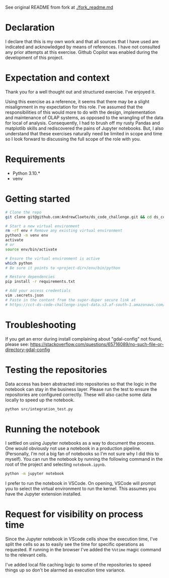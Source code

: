 See original README from fork at [./fork_readme.md](./fork_readme.md)

# Declaration
I declare that this is my own work and that all sources that I have used are
indicated and acknowledged by means of references. I have not consulted any
prior attempts at this exercise. Github Copilot was enabled during the
development of this project. 

# Expectation and context
Thank you for a well thought out and structured exercise. I've enjoyed it.

Using this exercise as a reference, it seems that there may be a slight
misalignment in my expectation for this role. I've assumed that the
responsibilities of this would more to do with the design, implementation and
maintenance of OLAP systems, as opposed to the wrangling of the data for local
of analysis. Consequently, I had to brush off my rusty Pandas and matplotlib
skills and rediscovered the pains of Jupyter notebooks. But, I also understand that these exercises naturally need be limited in scope and time so I look forward to discussing the full scope of the role with you.

# Requirements
- Python 3.10.* 
- venv

# Getting started
```sh
# Clone the repo
git clone git@github.com:AndrewCloete/ds_code_challenge.git && cd ds_code_challenge

# Start a new virtual environment
rm -rf env # Remove any existing virtual environment
python3 -m venv env
activate
# or
source env/bin/activate

# Ensure the virtual environment is active
which python
# Be sure it points to <project-dir>/env/bin/python

# Restore dependencies
pip install -r requirements.txt

# Add your access credentials
vim .secrets.json
# Paste in the content from the super-duper secure link at
# https://cct-ds-code-challenge-input-data.s3.af-south-1.amazonaws.com/ds_code_challenge_creds.json
```

# Troubleshooting
If you get an error during install complaining about "gdal-config" not found,
please see:
https://stackoverflow.com/questions/65716089/no-such-file-or-directory-gdal-config

# Testing the repositories
Data access has been abstracted into repositories so that the logic in the notebook can stay in the business layer. Please run the test to ensure the repositories are configured correctly. These will also cache some data locally to speed up the notebook. 
```sh
python src/integration_test.py
```

# Running the notebook
I settled on using Jupyter notebooks as a way to document the process. One would
obviously not use a notebook in a production pipeline. (Personally, I'm not a
big fan of notebooks so I'm not sure why I did this to myself). You can run the
notebook by running the following command in the root of the project and
selecting `notebook.ipynb`. 
```sh
python -m jupyter notebook
```
I prefer to run the notebook in VSCode. On opening, VSCode will prompt you to select the virtual environment to run the kernel. This assumes you have the Jupyter extension installed. 


# Request for visibility on process time
Since the Jupyter notebook in VScode cells show the execution time, I've split
the cells so as to easily see the time for specific operations as requested. If running in the browser I've added the `%%time` magic command to the relevant cells.

I've added local file caching logic to some of the repositories to speed things
up so don't be alarmed as execution time variance.
